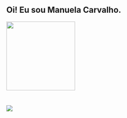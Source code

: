 ## Oi! Eu sou Manuela Carvalho.

<div>
  <a href="https://github.com/manucarvalho">
  <img height="180em" src="https://github-readme-stats.vercel.app/api/top-langs/?username=manucarvalho&layout=compact&langs_count=7&theme=graywhite"/>
</div>
  
 # 

<a href="https://www.linkedin.com/in/manuelalbcarvalho/" target="_blank"><img src="https://img.shields.io/badge/-LinkedIn-%230077B5?style=for-the-badge&logo=linkedin&logoColor=white" target="_blank"></a>
